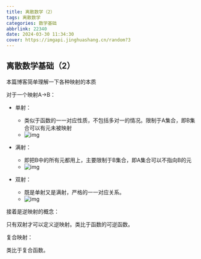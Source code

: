 ```yaml
---
title: 离散数学（2）
tags: 离散数学
categories: 数学基础
abbrlink: 22340
date: 2024-03-30 11:34:30
cover: https://imgapi.jinghuashang.cn/random?3
---
```

## 离散数学基础（2）

本篇博客简单理解一下各种映射的本质

<!--more-->

对于一个映射A→B：

* 单射：
  * 类似于函数的一一对应性质，不包括多对一的情况。限制于A集合，即B集合可以有元未被映射
  * ![img](https://pic3.zhimg.com/80/v2-070562850aaee357be93a2a67c794a36_1440w.webp)

* 满射：
  * 即把B中的所有元都用上，主要限制于B集合，即A集合可以不指向B的元
  * ![img](https://pic4.zhimg.com/80/v2-a7d76ec834eee4adb7df74857a3b8a07_1440w.webp)

* 双射：
  * 既是单射又是满射，严格的一一对应关系。
  * ![img](https://pic2.zhimg.com/80/v2-c13f789dab192de9ca2ed763995a956d_1440w.webp)

接着是逆映射的概念：

只有双射才可以定义逆映射。类比于函数的可逆函数。

复合映射：

类比于复合函数。